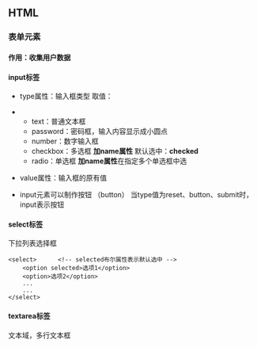 ## HTML

### 表单元素

#### 作用：收集用户数据

#### input标签

- type属性：输入框类型 
  取值：

- - text：普通文本框
  - password：密码框，输入内容显示成小圆点
  - number：数字输入框
  - checkbox：多选框  **加name属性**  默认选中：**checked**
  - radio：单选框  **加name属性**在指定多个单选框中选

- value属性：输入框的原有值
-  input元素可以制作按钮 （button）
  当type值为reset、button、submit时，input表示按钮 

#### select标签

 下拉列表选择框 

```
<select>      <!-- selected布尔属性表示默认选中 -->
    <option selected>选项1</option>
    <option>选项2</option>
    ...
    ...
</select>
```

#### textarea标签

 文本域，多行文本框 

